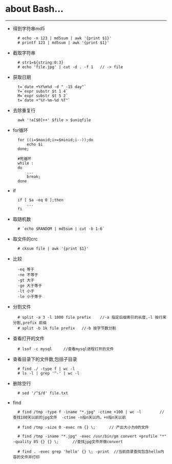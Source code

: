 about Bash...
==============

---

- 得到字符串md5

        # echo -n 123 | md5sum | awk '{print $1}'
        # printf 123 | md5sum | awk '{print $1}'

- 截取字符串

        # str1=${string:0:3}
        # echo 'file.jpg' | cut -d . -f 1   // -> file

- 获取日期

        t=`date +%Y%m%d -d " -15 day"`
        Y=`expr substr $t 1 4`
        M=`expr substr $t 5 2`
        t=`date +"%Y-%m-%d %T"`

- 去除重复行

        awk '!a[$0]++' $file > $uniqfile

- for循环

        for ((i=$maxid;i>=$minid;i--));do
            echo $i
        done;

        #死循环
        while :
        do
            ...
            break;
        done

- if

        if [ $a -eq 0 ];then
            ...
        fi

- 取随机数

        # `echo $RANDOM | md5sum | cut -b 1-6`

- 取文件的crc

        # cksum file | awk '{print $1}'

- 比较

        -eq 等于 
        -ne 不等于 
        -gt 大于 
        -ge 大于等于 
        -lt 小于 
        -le 小于等于 

- 分割文件

        # split -a 3 -l 1000 file prefix    //-a 指定后缀索引的长度,-l 按行来分割,prefix 前缀
        # split -b 1k file prefix   //-b 按字节数分割

- 查看打开的文件

        # lsof -c mysql     //查看mysql进程打开的文件

- 查看目录下的文件数,包括子目录

        # find ./ -type f | wc -l 
        # ls -l | grep '^-' | wc -l

- 删除空行
        
        # sed '/^$/d' file.txt

- find 

        # find /tmp -type f -iname "*.jpg" -ctime +100 | wc -l        //查找100天以前的jpg文件  -ctime -n指n天以内，+n指n天以前

        # find /tmp -size 0 -exec rm {} \;      // 产出大小为0的文件
        
        # find /tmp -iname "*.jpg" -exec /usr/bin/gm convert +profile "*" -quality 85 {} {} \;      //查找jpg文件并做convert

        # find . -exec grep 'hello' {} \; -print  //当前目录查找包含hello内容的文件并打印


